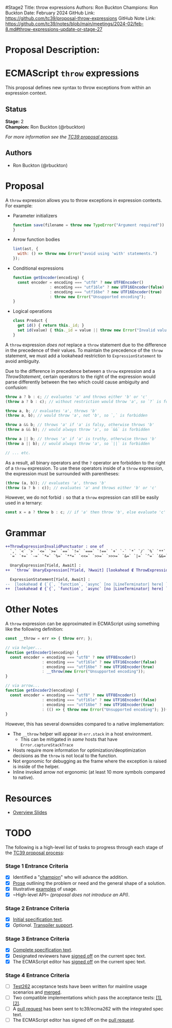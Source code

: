 #Stage2
Title: throw expressions
Authors: Ron Buckton
Champions: Ron Buckton
Date: February 2024
GitHub Link: https://github.com/tc39/proposal-throw-expressions
GitHub Note Link: https://github.com/tc39/notes/blob/main/meetings/2024-02/feb-8.md#throw-expressions-update-or-stage-27

# Proposal Description:
# ECMAScript `throw` expressions

This proposal defines new syntax to throw exceptions from within an expression context.

## Status

**Stage:** 2  
**Champion:** Ron Buckton (@rbuckton)

_For more information see the [TC39 proposal process](https://tc39.github.io/process-document/)._

## Authors

* Ron Buckton (@rbuckton)

# Proposal

A `throw` expression allows you to throw exceptions in expression contexts. For example:

* Parameter initializers
  ```js
  function save(filename = throw new TypeError("Argument required")) {
  }
  ```
* Arrow function bodies
  ```js
  lint(ast, { 
    with: () => throw new Error("avoid using 'with' statements.")
  });
  ```
* Conditional expressions
  ```js
  function getEncoder(encoding) {
    const encoder = encoding === "utf8" ? new UTF8Encoder() 
                  : encoding === "utf16le" ? new UTF16Encoder(false) 
                  : encoding === "utf16be" ? new UTF16Encoder(true) 
                  : throw new Error("Unsupported encoding");
  }
  ```
* Logical operations
  ```js
  class Product {
    get id() { return this._id; }
    set id(value) { this._id = value || throw new Error("Invalid value"); }
  }
  ```

A `throw` expression *does not* replace a `throw` statement due to the difference 
in the precedence of their values. To maintain the precedence of the `throw` statement,
we must add a lookahead restriction to `ExpressionStatement` to avoid ambiguity.

Due to the difference in precedence between a `throw` expression and a _ThrowStatement_, certain operators to the right
of the expression would parse differently between the two which could cause ambiguity and confusion:

```js
throw a ? b : c; // evaluates 'a' and throws either 'b' or 'c'
(throw a ? b : c); // without restriction would throw 'a', so `?` is forbidden

throw a, b; // evaluates 'a', throws 'b'
(throw a, b); // would throw 'a', not 'b', so `,` is forbidden

throw a && b; // throws 'a' if 'a' is falsy, otherwise throws 'b'
(throw a && b); // would always throw 'a', so `&&` is forbidden

throw a || b; // throws 'a' if 'a' is truthy, otherwise throws 'b'
(throw a || b); // would always throw 'a', so `||` is forbidden

// ... etc.
```

As a result, all binary operators and the `?` operator are forbidden to the right of a `throw` expression. To use these
operators inside of a `throw` expression, the expression must be surrounded with parentheses:

```js
(throw (a, b)); // evaluates 'a', throws 'b'
(throw (a ? b : c)); // evaluates 'a' and throws either 'b' or 'c'
```

However, we do not forbid `:` so that a `throw` expression can still be easily used in a ternary:

```js
const x = a ? throw b : c; // if 'a' then throw 'b', else evaluate 'c'
```

# Grammar

```diff grammarkdown
++ThrowExpressionInvalidPunctuator : one of
  `,` `<` `>` `<=` `>=` `==` `!=` `===` `!==` `+` `-` `*` `/` `%` `**` `<<` `>>` `>>>` `&` `|` `^` `&&` `||` `??`
  `=` `+=` `-=` `*=` `%=` `**=` `<<=` `>>=` `>>>=` `&=` `|=` `^=` `&&=` `||=` `??=` `?`

  UnaryExpression[Yield, Await] :
++  `throw` UnaryExpression[?Yield, ?Await] [lookahead ∉ ThrowExpressionInvalidPunctuator]

  ExpressionStatement[Yield, Await] :
--  [lookahead ∉ {`{`, `function`, `async` [no |LineTerminator| here] `function`, `class`, `let [`}] Expression[+In, ?Yield, ?Await] `;`
++  [lookahead ∉ {`{`, `function`, `async` [no |LineTerminator| here] `function`, `class`, `let [`, `throw`}] Expression[+In, ?Yield, ?Await] `;`
```

# Other Notes

A `throw` expression can be approximated in ECMAScript using something like the following definition:

```js
const __throw = err => { throw err; };

// via helper...
function getEncoder1(encoding) {
  const encoder = encoding === "utf8" ? new UTF8Encoder() 
                : encoding === "utf16le" ? new UTF16Encoder(false) 
                : encoding === "utf16be" ? new UTF16Encoder(true) 
                : __throw(new Error("Unsupported encoding"));
}

// via arrow...
function getEncoder2(encoding) {
  const encoder = encoding === "utf8" ? new UTF8Encoder() 
                : encoding === "utf16le" ? new UTF16Encoder(false) 
                : encoding === "utf16be" ? new UTF16Encoder(true) 
                : (() => { throw new Error("Unsupported encoding"); })();
}
```

However, this has several downsides compared to a native implementation:
* The `__throw` helper will appear in `err.stack` in a host environment.
  * This can be mitigated in *some* hosts that have `Error.captureStackTrace`
* Hosts require more information for optimization/deoptimization decisions as the `throw` is not local to the function.
* Not ergonomic for debugging as the frame where the exception is raised is inside of the helper.
* Inline invoked arrow not ergonomic (at least 10 more symbols compared to native).

# Resources

- [Overview Slides](https://tc39.github.io/proposal-throw-expressions/ThrowExpressions-tc39.pptx)

# TODO

The following is a high-level list of tasks to progress through each stage of the [TC39 proposal process](https://tc39.github.io/process-document/):

### Stage 1 Entrance Criteria

* [x] Identified a "[champion][Champion]" who will advance the addition.  
* [x] [Prose][Prose] outlining the problem or need and the general shape of a solution.  
* [x] Illustrative [examples][Examples] of usage.  
* [x] ~High-level API~ _(proposal does not introduce an API)_.  

### Stage 2 Entrance Criteria

* [x] [Initial specification text][Specification].  
* [x] _Optional_. [Transpiler support][Transpiler].  

### Stage 3 Entrance Criteria

* [x] [Complete specification text][Specification].  
* [x] Designated reviewers have [signed off][Stage3ReviewerSignOff] on the current spec text.  
* [x] The ECMAScript editor has [signed off][Stage3EditorSignOff] on the current spec text.  

### Stage 4 Entrance Criteria

* [ ] [Test262](https://github.com/tc39/test262) acceptance tests have been written for mainline usage scenarios and [merged][Test262PullRequest].  
* [ ] Two compatible implementations which pass the acceptance tests: [\[1\]][Implementation1], [\[2\]][Implementation2].  
* [ ] A [pull request][Ecma262PullRequest] has been sent to tc39/ecma262 with the integrated spec text.  
* [ ] The ECMAScript editor has signed off on the [pull request][Ecma262PullRequest].  

<!-- The following are shared links used throughout the README: -->

[Champion]: #status
[Prose]: #proposal
[Examples]: #proposal
[Specification]: https://tc39.github.io/proposal-throw-expressions
[Transpiler]: https://github.com/Microsoft/TypeScript/pull/18798
[Stage3ReviewerSignOff]: https://github.com/tc39/proposal-throw-expressions/issues/7
[Stage3EditorSignOff]: https://github.com/tc39/proposal-throw-expressions/issues/8
[Test262PullRequest]: #todo
[Implementation1]: #todo
[Implementation2]: #todo
[Ecma262PullRequest]: #todo